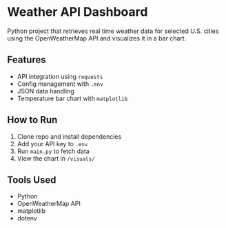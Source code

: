 # Weather API Dashboard

Python project that retrieves real time weather data for selected U.S. cities using the OpenWeatherMap API and visualizes it in a bar chart.

## Features
- API integration using `requests`
- Config management with `.env`
- JSON data handling
- Temperature bar chart with `matplotlib`

## How to Run
1. Clone repo and install dependencies
2. Add your API key to `.env`
3. Run `main.py` to fetch data
4. View the chart in `/visuals/`

## Tools Used
- Python
- OpenWeatherMap API
- matplotlib
- dotenv 